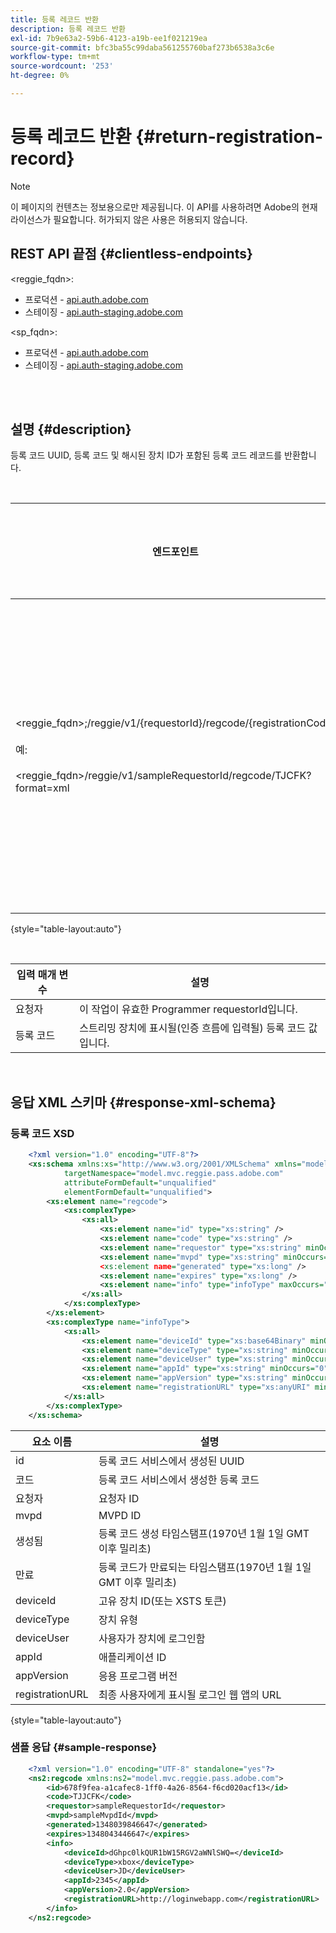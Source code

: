```yaml
---
title: 등록 레코드 반환
description: 등록 레코드 반환
exl-id: 7b9e63a2-59b6-4123-a19b-ee1f021219ea
source-git-commit: bfc3ba55c99daba561255760baf273b6538a3c6e
workflow-type: tm+mt
source-wordcount: '253'
ht-degree: 0%

---
```


# 등록 레코드 반환 {#return-registration-record}

>[!NOTE]
>
>이 페이지의 컨텐츠는 정보용으로만 제공됩니다. 이 API를 사용하려면 Adobe의 현재 라이선스가 필요합니다. 허가되지 않은 사용은 허용되지 않습니다.


## REST API 끝점 {#clientless-endpoints}

&lt;reggie_fqdn>:

* 프로덕션 - [api.auth.adobe.com](http://api.auth.adobe.com/)
* 스테이징 - [api.auth-staging.adobe.com](http://api.auth-staging.adobe.com/)

&lt;sp_fqdn>:

* 프로덕션 - [api.auth.adobe.com](http://api.auth.adobe.com/)
* 스테이징 - [api.auth-staging.adobe.com](http://api.auth-staging.adobe.com/)

 </br>
 

## 설명 {#description}

등록 코드 UUID, 등록 코드 및 해시된 장치 ID가 포함된 등록 코드 레코드를 반환합니다. 

 

<div>


| 엔드포인트 | 호출됨  </br>작성자: | 입력   </br>매개 변수 | HTTP  </br>방법 | 응답 | HTTP  </br>응답 |
| --- | --- | --- | --- | --- | --- |
| &lt;reggie_fqdn>;/reggie/v1/{requestorId}/regcode/{registrationCode}</br></br>예:</br></br>&lt;reggie_fqdn>/reggie/v1/sampleRequestorId/regcode/TJCFK?format=xml | 스트리밍 앱</br></br>또는</br></br>프로그래머 서비스 | 1. 요청자  </br>    (경로 구성 요소)</br>2.  등록 코드  </br>    (경로 구성 요소) | GET | 등록 코드 및 정보가 포함된 XML 또는 JSON입니다. 아래 스키마 및 샘플을 참조하십시오. | 200 |

{style="table-layout:auto"}

</br>

| 입력 매개 변수 | 설명 |
| --- | --- |
| 요청자 | 이 작업이 유효한 Programmer requestorId입니다. |
| 등록 코드 | 스트리밍 장치에 표시될(인증 흐름에 입력될) 등록 코드 값입니다. |

</br>

## 응답 XML 스키마 {#response-xml-schema}

### 등록 코드 XSD

```XML
    <?xml version="1.0" encoding="UTF-8"?>
    <xs:schema xmlns:xs="http://www.w3.org/2001/XMLSchema" xmlns="model.mvc.reggie.pass.adobe.com"
            targetNamespace="model.mvc.reggie.pass.adobe.com"
            attributeFormDefault="unqualified"
            elementFormDefault="unqualified">
        <xs:element name="regcode">
            <xs:complexType>
                <xs:all>
                    <xs:element name="id" type="xs:string" />
                    <xs:element name="code" type="xs:string" />
                    <xs:element name="requestor" type="xs:string" minOccurs="1" maxOccurs="1"/>
                    <xs:element name="mvpd" type="xs:string" minOccurs="1" maxOccurs="1"/
                    <xs:element name="generated" type="xs:long" />
                    <xs:element name="expires" type="xs:long" />
                    <xs:element name="info" type="infoType" maxOccurs="1"/>
                </xs:all>
            </xs:complexType>
        </xs:element>
        <xs:complexType name="infoType">
            <xs:all>
                <xs:element name="deviceId" type="xs:base64Binary" minOccurs="1" maxOccurs="1"/>
                <xs:element name="deviceType" type="xs:string" minOccurs="0" maxOccurs="1"/>
                <xs:element name="deviceUser" type="xs:string" minOccurs="0" maxOccurs="1"/>
                <xs:element name="appId" type="xs:string" minOccurs="0" maxOccurs="1"/>
                <xs:element name="appVersion" type="xs:string" minOccurs="0" maxOccurs="1"/>
                <xs:element name="registrationURL" type="xs:anyURI" minOccurs="0" maxOccurs="1"/>
            </xs:all>
        </xs:complexType>
    </xs:schema>
```

| 요소 이름 | 설명 |
| --- | --- |
| id | 등록 코드 서비스에서 생성된 UUID |
| 코드 | 등록 코드 서비스에서 생성한 등록 코드 |
| 요청자 | 요청자 ID |
| mvpd | MVPD ID |
| 생성됨 | 등록 코드 생성 타임스탬프(1970년 1월 1일 GMT 이후 밀리초) |
| 만료 | 등록 코드가 만료되는 타임스탬프(1970년 1월 1일 GMT 이후 밀리초) |
| deviceId | 고유 장치 ID(또는 XSTS 토큰) |
| deviceType | 장치 유형 |
| deviceUser | 사용자가 장치에 로그인함 |
| appId | 애플리케이션 ID |
| appVersion | 응용 프로그램 버전 |
| registrationURL | 최종 사용자에게 표시될 로그인 웹 앱의 URL |

{style="table-layout:auto"}

### 샘플 응답 {#sample-response}

```XML
    <?xml version="1.0" encoding="UTF-8" standalone="yes"?>
    <ns2:regcode xmlns:ns2="model.mvc.reggie.pass.adobe.com">
        <id>678f9fea-a1cafec8-1ff0-4a26-8564-f6cd020acf13</id>
        <code>TJJCFK</code>
        <requestor>sampleRequestorId</requestor>
        <mvpd>sampleMvpdId</mvpd>
        <generated>1348039846647</generated>
        <expires>1348043446647</expires>
        <info>
            <deviceId>dGhpc0lkQUR1bW15RGV2aWNlSWQ=</deviceId>
            <deviceType>xbox</deviceType>
            <deviceUser>JD</deviceUser>
            <appId>2345</appId>
            <appVersion>2.0</appVersion>
            <registrationURL>http://loginwebapp.com</registrationURL>
        </info>
    </ns2:regcode>
```
